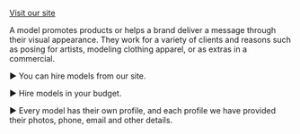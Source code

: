 [Visit our site](https://project-fashion-models.netlify.app/)

A model promotes products or helps a brand deliver a message through their visual appearance. They work for a variety of clients and reasons such as posing for artists, modeling clothing apparel, or as extras in a commercial.

► You can hire models from our site. 

► Hire models in your budget. 

► Every model has their own profile, and each profile we have provided their photos, phone, email and other details.

